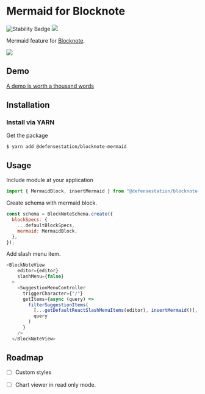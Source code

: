 # Mermaid for Blocknote

![Stability Badge](https://img.shields.io/badge/stability-stable-green.svg)
![](https://badgen.net/badge/Version/v1.0.0/blue)

Mermaid feature for [Blocknote](https://www.blocknotejs.org/).

![](assets/demo.gif)

## Demo

[A demo is worth a thousand words](https://codesandbox.io/p/devbox/blocknote-mermaid-rvvddc?layout=%257B%2522sidebarPanel%2522%253A%2522EXPLORER%2522%252C%2522rootPanelGroup%2522%253A%257B%2522direction%2522%253A%2522horizontal%2522%252C%2522contentType%2522%253A%2522UNKNOWN%2522%252C%2522type%2522%253A%2522PANEL_GROUP%2522%252C%2522id%2522%253A%2522ROOT_LAYOUT%2522%252C%2522panels%2522%253A%255B%257B%2522type%2522%253A%2522PANEL_GROUP%2522%252C%2522contentType%2522%253A%2522UNKNOWN%2522%252C%2522direction%2522%253A%2522vertical%2522%252C%2522id%2522%253A%2522clv4g4hsv00062v6dygfbdqi6%2522%252C%2522sizes%2522%253A%255B70%252C30%255D%252C%2522panels%2522%253A%255B%257B%2522type%2522%253A%2522PANEL_GROUP%2522%252C%2522contentType%2522%253A%2522EDITOR%2522%252C%2522direction%2522%253A%2522horizontal%2522%252C%2522id%2522%253A%2522EDITOR%2522%252C%2522panels%2522%253A%255B%257B%2522type%2522%253A%2522PANEL%2522%252C%2522contentType%2522%253A%2522EDITOR%2522%252C%2522id%2522%253A%2522clv4g4hsu00022v6d19eg61e6%2522%257D%255D%257D%252C%257B%2522type%2522%253A%2522PANEL_GROUP%2522%252C%2522contentType%2522%253A%2522SHELLS%2522%252C%2522direction%2522%253A%2522horizontal%2522%252C%2522id%2522%253A%2522SHELLS%2522%252C%2522panels%2522%253A%255B%257B%2522type%2522%253A%2522PANEL%2522%252C%2522contentType%2522%253A%2522SHELLS%2522%252C%2522id%2522%253A%2522clv4g4hsu00042v6dx5wpc3dh%2522%257D%255D%252C%2522sizes%2522%253A%255B100%255D%257D%255D%257D%252C%257B%2522type%2522%253A%2522PANEL_GROUP%2522%252C%2522contentType%2522%253A%2522DEVTOOLS%2522%252C%2522direction%2522%253A%2522vertical%2522%252C%2522id%2522%253A%2522DEVTOOLS%2522%252C%2522panels%2522%253A%255B%257B%2522type%2522%253A%2522PANEL%2522%252C%2522contentType%2522%253A%2522DEVTOOLS%2522%252C%2522id%2522%253A%2522clv4g4hsu00052v6ddeo7l7gv%2522%257D%255D%252C%2522sizes%2522%253A%255B100%255D%257D%255D%252C%2522sizes%2522%253A%255B50%252C50%255D%257D%252C%2522tabbedPanels%2522%253A%257B%2522clv4g4hsu00022v6d19eg61e6%2522%253A%257B%2522tabs%2522%253A%255B%257B%2522id%2522%253A%2522clv4g4hsu00012v6dxpe35813%2522%252C%2522mode%2522%253A%2522permanent%2522%252C%2522type%2522%253A%2522FILE%2522%252C%2522filepath%2522%253A%2522%252Fpackage.json%2522%252C%2522state%2522%253A%2522IDLE%2522%257D%255D%252C%2522id%2522%253A%2522clv4g4hsu00022v6d19eg61e6%2522%252C%2522activeTabId%2522%253A%2522clv4g4hsu00012v6dxpe35813%2522%257D%252C%2522clv4g4hsu00052v6ddeo7l7gv%2522%253A%257B%2522id%2522%253A%2522clv4g4hsu00052v6ddeo7l7gv%2522%252C%2522activeTabId%2522%253A%2522clv4g4yfx006m2v6dys4liyhz%2522%252C%2522tabs%2522%253A%255B%257B%2522type%2522%253A%2522TASK_PORT%2522%252C%2522taskId%2522%253A%2522Development%2522%252C%2522port%2522%253A5173%252C%2522id%2522%253A%2522clv4g4yfx006m2v6dys4liyhz%2522%252C%2522mode%2522%253A%2522permanent%2522%252C%2522path%2522%253A%2522%252F%2522%257D%255D%257D%252C%2522clv4g4hsu00042v6dx5wpc3dh%2522%253A%257B%2522id%2522%253A%2522clv4g4hsu00042v6dx5wpc3dh%2522%252C%2522activeTabId%2522%253A%2522clv4g4vis005i2v6dlh9dpd8e%2522%252C%2522tabs%2522%253A%255B%257B%2522id%2522%253A%2522clv4g4hsu00032v6d8a3t4hne%2522%252C%2522mode%2522%253A%2522permanent%2522%252C%2522type%2522%253A%2522TERMINAL%2522%252C%2522shellId%2522%253A%2522clv4g4jeq000idaf86r024r97%2522%257D%252C%257B%2522type%2522%253A%2522TASK_LOG%2522%252C%2522taskId%2522%253A%2522Development%2522%252C%2522id%2522%253A%2522clv4g4vis005i2v6dlh9dpd8e%2522%252C%2522mode%2522%253A%2522permanent%2522%257D%255D%257D%257D%252C%2522showDevtools%2522%253Atrue%252C%2522showShells%2522%253Atrue%252C%2522showSidebar%2522%253Atrue%252C%2522sidebarPanelSize%2522%253A15%257D)

## Installation

### Install via YARN

Get the package

```shell
$ yarn add @defensestation/blocknote-mermaid
```



## Usage

Include module at your application

```javascript
import { MermaidBlock, insertMermaid } from "@defensestation/blocknote-mermaid";
```

Create schema with mermaid block.
```javascript
const schema = BlockNoteSchema.create({
  blockSpecs: {
    ...defaultBlockSpecs,
    mermaid: MermaidBlock,
  },
});
```

Add slash menu item.
```javascript
<BlockNoteView
    editor={editor}
    slashMenu={false}
  >
    <SuggestionMenuController
      triggerCharacter={"/"}
      getItems={async (query) =>
        filterSuggestionItems(
          [...getDefaultReactSlashMenuItems(editor), insertMermaid()],
          query
        )
      }
    />
  </BlockNoteView>
```

## Roadmap

- [ ] Custom styles
- [ ] Chart viewer in read only mode.


